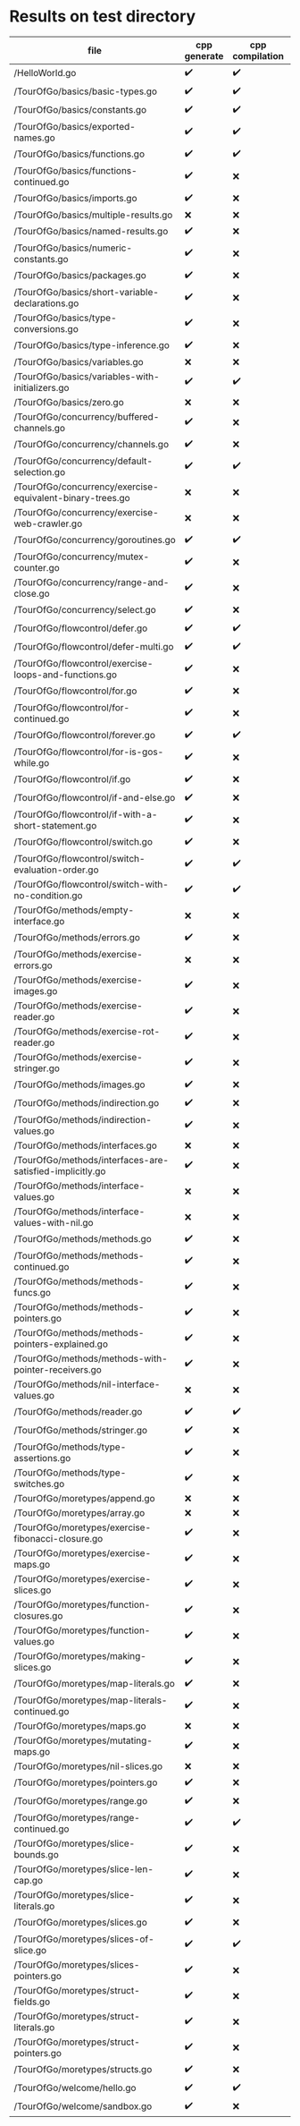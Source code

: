 # Results on test directory

| file | cpp generate | cpp compilation | run | result diff |
| ---- | ------------ | --------------- | --- | ----------- |
| /HelloWorld.go | ✔️ | ✔️ | ✔️ | todo |
| /TourOfGo/basics/basic-types.go | ✔️ | ✔️ | ✔️ | todo |
| /TourOfGo/basics/constants.go | ✔️ | ✔️ | ✔️ | todo |
| /TourOfGo/basics/exported-names.go | ✔️ | ✔️ | ✔️ | todo |
| /TourOfGo/basics/functions.go | ✔️ | ✔️ | ✔️ | todo |
| /TourOfGo/basics/functions-continued.go | ✔️ | ❌ | ❌ | todo |
| /TourOfGo/basics/imports.go | ✔️ | ❌ | ❌ | todo |
| /TourOfGo/basics/multiple-results.go | ❌ | ❌ | ❌ | todo |
| /TourOfGo/basics/named-results.go | ✔️ | ❌ | ❌ | todo |
| /TourOfGo/basics/numeric-constants.go | ✔️ | ❌ | ❌ | todo |
| /TourOfGo/basics/packages.go | ✔️ | ❌ | ❌ | todo |
| /TourOfGo/basics/short-variable-declarations.go | ✔️ | ❌ | ❌ | todo |
| /TourOfGo/basics/type-conversions.go | ✔️ | ❌ | ❌ | todo |
| /TourOfGo/basics/type-inference.go | ✔️ | ❌ | ❌ | todo |
| /TourOfGo/basics/variables.go | ❌ | ❌ | ❌ | todo |
| /TourOfGo/basics/variables-with-initializers.go | ✔️ | ✔️ | ✔️ | todo |
| /TourOfGo/basics/zero.go | ❌ | ❌ | ❌ | todo |
| /TourOfGo/concurrency/buffered-channels.go | ✔️ | ❌ | ❌ | todo |
| /TourOfGo/concurrency/channels.go | ✔️ | ❌ | ❌ | todo |
| /TourOfGo/concurrency/default-selection.go | ✔️ | ✔️ | ✔️ | todo |
| /TourOfGo/concurrency/exercise-equivalent-binary-trees.go | ❌ | ❌ | ❌ | todo |
| /TourOfGo/concurrency/exercise-web-crawler.go | ❌ | ❌ | ❌ | todo |
| /TourOfGo/concurrency/goroutines.go | ✔️ | ✔️ | ✔️ | todo |
| /TourOfGo/concurrency/mutex-counter.go | ✔️ | ❌ | ❌ | todo |
| /TourOfGo/concurrency/range-and-close.go | ✔️ | ❌ | ❌ | todo |
| /TourOfGo/concurrency/select.go | ✔️ | ❌ | ❌ | todo |
| /TourOfGo/flowcontrol/defer.go | ✔️ | ✔️ | ✔️ | todo |
| /TourOfGo/flowcontrol/defer-multi.go | ✔️ | ✔️ | ✔️ | todo |
| /TourOfGo/flowcontrol/exercise-loops-and-functions.go | ✔️ | ❌ | ❌ | todo |
| /TourOfGo/flowcontrol/for.go | ✔️ | ❌ | ❌ | todo |
| /TourOfGo/flowcontrol/for-continued.go | ✔️ | ❌ | ❌ | todo |
| /TourOfGo/flowcontrol/forever.go | ✔️ | ✔️ | ✔️ | todo |
| /TourOfGo/flowcontrol/for-is-gos-while.go | ✔️ | ❌ | ❌ | todo |
| /TourOfGo/flowcontrol/if.go | ✔️ | ❌ | ❌ | todo |
| /TourOfGo/flowcontrol/if-and-else.go | ✔️ | ❌ | ❌ | todo |
| /TourOfGo/flowcontrol/if-with-a-short-statement.go | ✔️ | ❌ | ❌ | todo |
| /TourOfGo/flowcontrol/switch.go | ✔️ | ❌ | ❌ | todo |
| /TourOfGo/flowcontrol/switch-evaluation-order.go | ✔️ | ✔️ | ✔️ | todo |
| /TourOfGo/flowcontrol/switch-with-no-condition.go | ✔️ | ✔️ | ✔️ | todo |
| /TourOfGo/methods/empty-interface.go | ❌ | ❌ | ❌ | todo |
| /TourOfGo/methods/errors.go | ✔️ | ❌ | ❌ | todo |
| /TourOfGo/methods/exercise-errors.go | ❌ | ❌ | ❌ | todo |
| /TourOfGo/methods/exercise-images.go | ✔️ | ❌ | ❌ | todo |
| /TourOfGo/methods/exercise-reader.go | ✔️ | ❌ | ❌ | todo |
| /TourOfGo/methods/exercise-rot-reader.go | ✔️ | ❌ | ❌ | todo |
| /TourOfGo/methods/exercise-stringer.go | ✔️ | ❌ | ❌ | todo |
| /TourOfGo/methods/images.go | ✔️ | ❌ | ❌ | todo |
| /TourOfGo/methods/indirection.go | ✔️ | ❌ | ❌ | todo |
| /TourOfGo/methods/indirection-values.go | ✔️ | ❌ | ❌ | todo |
| /TourOfGo/methods/interfaces.go | ❌ | ❌ | ❌ | todo |
| /TourOfGo/methods/interfaces-are-satisfied-implicitly.go | ✔️ | ❌ | ❌ | todo |
| /TourOfGo/methods/interface-values.go | ❌ | ❌ | ❌ | todo |
| /TourOfGo/methods/interface-values-with-nil.go | ❌ | ❌ | ❌ | todo |
| /TourOfGo/methods/methods.go | ✔️ | ❌ | ❌ | todo |
| /TourOfGo/methods/methods-continued.go | ✔️ | ❌ | ❌ | todo |
| /TourOfGo/methods/methods-funcs.go | ✔️ | ❌ | ❌ | todo |
| /TourOfGo/methods/methods-pointers.go | ✔️ | ❌ | ❌ | todo |
| /TourOfGo/methods/methods-pointers-explained.go | ✔️ | ❌ | ❌ | todo |
| /TourOfGo/methods/methods-with-pointer-receivers.go | ✔️ | ❌ | ❌ | todo |
| /TourOfGo/methods/nil-interface-values.go | ❌ | ❌ | ❌ | todo |
| /TourOfGo/methods/reader.go | ✔️ | ✔️ | ✔️ | todo |
| /TourOfGo/methods/stringer.go | ✔️ | ❌ | ❌ | todo |
| /TourOfGo/methods/type-assertions.go | ✔️ | ❌ | ❌ | todo |
| /TourOfGo/methods/type-switches.go | ✔️ | ❌ | ❌ | todo |
| /TourOfGo/moretypes/append.go | ❌ | ❌ | ❌ | todo |
| /TourOfGo/moretypes/array.go | ❌ | ❌ | ❌ | todo |
| /TourOfGo/moretypes/exercise-fibonacci-closure.go | ✔️ | ❌ | ❌ | todo |
| /TourOfGo/moretypes/exercise-maps.go | ✔️ | ❌ | ❌ | todo |
| /TourOfGo/moretypes/exercise-slices.go | ✔️ | ❌ | ❌ | todo |
| /TourOfGo/moretypes/function-closures.go | ✔️ | ❌ | ❌ | todo |
| /TourOfGo/moretypes/function-values.go | ✔️ | ❌ | ❌ | todo |
| /TourOfGo/moretypes/making-slices.go | ✔️ | ❌ | ❌ | todo |
| /TourOfGo/moretypes/map-literals.go | ✔️ | ❌ | ❌ | todo |
| /TourOfGo/moretypes/map-literals-continued.go | ✔️ | ❌ | ❌ | todo |
| /TourOfGo/moretypes/maps.go | ❌ | ❌ | ❌ | todo |
| /TourOfGo/moretypes/mutating-maps.go | ✔️ | ❌ | ❌ | todo |
| /TourOfGo/moretypes/nil-slices.go | ❌ | ❌ | ❌ | todo |
| /TourOfGo/moretypes/pointers.go | ✔️ | ❌ | ❌ | todo |
| /TourOfGo/moretypes/range.go | ✔️ | ❌ | ❌ | todo |
| /TourOfGo/moretypes/range-continued.go | ✔️ | ✔️ | ✔️ | todo |
| /TourOfGo/moretypes/slice-bounds.go | ✔️ | ❌ | ❌ | todo |
| /TourOfGo/moretypes/slice-len-cap.go | ✔️ | ❌ | ❌ | todo |
| /TourOfGo/moretypes/slice-literals.go | ✔️ | ❌ | ❌ | todo |
| /TourOfGo/moretypes/slices.go | ✔️ | ❌ | ❌ | todo |
| /TourOfGo/moretypes/slices-of-slice.go | ✔️ | ✔️ | ✔️ | todo |
| /TourOfGo/moretypes/slices-pointers.go | ✔️ | ❌ | ❌ | todo |
| /TourOfGo/moretypes/struct-fields.go | ✔️ | ❌ | ❌ | todo |
| /TourOfGo/moretypes/struct-literals.go | ✔️ | ❌ | ❌ | todo |
| /TourOfGo/moretypes/struct-pointers.go | ✔️ | ❌ | ❌ | todo |
| /TourOfGo/moretypes/structs.go | ✔️ | ❌ | ❌ | todo |
| /TourOfGo/welcome/hello.go | ✔️ | ✔️ | ✔️ | todo |
| /TourOfGo/welcome/sandbox.go | ✔️ | ❌ | ❌ | todo |
